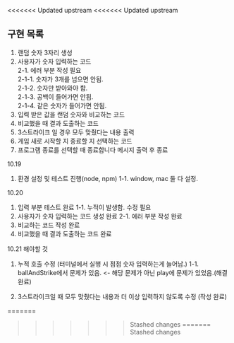 <<<<<<< Updated upstream
<<<<<<< Updated upstream
## 구현 목록


1. 랜덤 숫자 3자리 생성
2. 사용자가 숫자 입력하는 코드</br>
2-1. 에러 부분 작성 필요 </br>
2-1-1. 숫자가 3개를 넘으면 안됨. </br>
2-1-2. 숫자만 받아와야 함.</br>
2-1-3. 공백이 들어가면 안됨.</br>
2-1-4. 같은 숫자가 들어가면 안됨.</br>
3. 입력 받은 값을 랜덤 숫자와 비교하는 코드
4. 비교했을 때 결과 도출하는 코드
5. 3스트라이크 일 경우 모두 맞췄다는 내용 출력
6. 게임 새로 시작할 지 종료할 지 선택하는 코드 
7. 프로그램 종료를 선택할 때 종료합니다 메시지 출력 후 종료


10.19
1. 환경 설정 및 테스트 진행(node, npm)
1-1. window, mac 둘 다 설정.

10.20
1. 입력 부분 테스트 완료
1-1. 누적이 발생함. 수정 필요
2. 사용자가 숫자 입력하는 코드 생성 완료 
2-1. 에러 부분 작성 완료
3. 비교하는 코드 작성 완료
4. 비교했을 때 결과 도출하는 코드 완료

10.21 해야할 것

1. 누적 호출 수정 (터미널에서 실행 시 점점 숫자 입력하는게 늘어남.)
1-1. ballAndStrike에서 문제가 있음. <- 해당 문제가 아닌 play에 문제가 있었음.(해결 완료)

2. 3스트라이크일 때 모두 맞췄다는 내용과 더 이상 입력하지 않도록 수정 (작성 완료)



=======
>>>>>>> Stashed changes
=======
>>>>>>> Stashed changes

